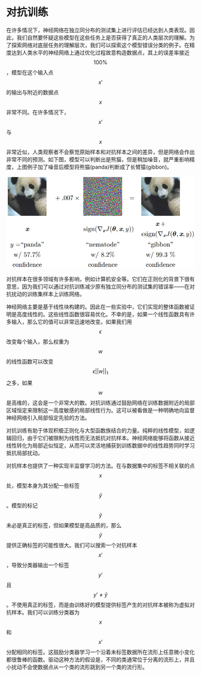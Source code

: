 # 对抗训练

在许多情况下，神经网络在独立同分布的测试集上进行评估已经达到人类表现。因此，我们自然要怀疑这些模型在这些任务上是否获得了真正的人类层次的理解。为了探索网络对底层任务的理解层次，我们可以探索这个模型错误分类的例子。在精度达到人类水平的神经网络上通过优化过程故意构造数据点，其上的误差率接近 $$100\%$$ ，模型在这个输入点 $$x'$$ 的输出与附近的数据点 $$x$$ 非常不同。在许多情况下， $$x'$$ 与 $$x$$ 非常近似，人类观察者不会察觉原始样本和对抗样本之间的差异，但是网络会作出非常不同的预测。如下图，模型可以判断出是熊猫，但是稍加噪音，就严重影响精度，上图例子加了噪音后模型将熊猫\(panda\)判断成了长臂猿\(gibbon\)。

![](../../../.gitbook/assets/timline-jie-tu-20181214123953.png)

对抗样本在很多领域有许多影响，例如计算机安全等。它们在正则化的背景下很有意思，因为我们可以通过对抗训练减少原有独立同分布的测试集的错误率——在对抗扰动的训练集样本上训练网络。

神经网络主要是基于线性块构建的。因此在一些实验中，它们实现的整体函数被证明是高度线性的。这些线性函数很容易优化。不幸的是，如果一个线性函数具有许多输入，那么它的值可以非常迅速地改变。如果我们用 $$\epsilon$$ 改变每个输入，那么权重为 $$w$$ 的线性函数可以改变 $$\epsilon||w||_1$$ 之多，如果 $$w$$ 是高维的，这会是一个非常大的数。对抗训练通过鼓励网络在训练数据附近的局部区域恒定来限制这一高度敏感的局部线性行为。这可以被看做是一种明确地向监督神经网络引入局部恒定先验的方法。

对抗训练有助于体现积极正则化与大型函数族结合的力量。纯粹的线性模型，如逻辑回归，由于它们被限制为线性而无法抵抗对抗样本。神经网络能够将函数从接近线性转化为局部近似恒定，从而可以灵活地捕获到训练数据中的线性趋势同时学习抵抗局部扰动。

对抗样本也提供了一种实现半监督学习的方法。在与数据集中的标签不相关联的点 $$x$$ 处，模型本身为其分配一些标签 $$\hat{y}$$ 。模型的标记 $$\hat{y}$$ 未必是真正的标签，但如果模型是高品质的，那么 $$\hat{y}$$ 提供正确标签的可能性很大。我们可以搜索一个对抗样本 $$x'$$ ，导致分类器输出一个标签 $$y'$$ 且 $$y'\neq \hat{y}$$ 。不使用真正的标签，而是由训练好的模型提供标签产生的对抗样本被称为虚拟对抗样本。我们可以训练分类器为 $$x$$ 和 $$x'$$ 分配相同的标签。这鼓励分类器学习一个沿着未标签数据所在流形上任意微小变化都很鲁棒的函数。驱动这种方法的假设是，不同的类通常位于分离的流形上，并且小扰动不会使数据点从一个类的流形跳到另一个类的流行形。

